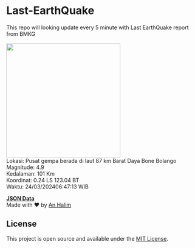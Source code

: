 # Last-EarthQuake
This repo will looking update every 5 minute with Last EarthQuake report from BMKG
<br>
<br>
<img src="https://static.bmkg.go.id/20240324064713.mmi.jpg" width="300"/>
<br>
Lokasi: Pusat gempa berada di laut 87 km Barat Daya Bone Bolango <br>
Magnitude: 4.9 <br>
Kedalaman: 101 Km <br>
Koordinat: 0.24 LS 123.04 BT <br>
Waktu: 24/03/202406:47:13 WIB <br>

<a href="./data/data.json">**JSON Data**</a>
<br>
Made with ❤️ by <a href="https://github.com/an-halim">An Halim</a>
## License

This project is open source and available under the [MIT License](LICENSE).
